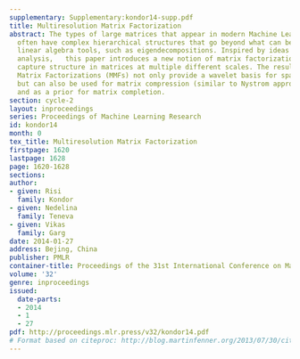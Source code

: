 ```yaml
---
supplementary: Supplementary:kondor14-supp.pdf
title: Multiresolution Matrix Factorization
abstract: The types of large matrices that appear in modern Machine Learning problems
  often have complex hierarchical structures that go beyond what can be found by traditional
  linear algebra tools, such as eigendecompositions. Inspired by ideas from multiresolution
  analysis,   this paper introduces a new notion of matrix factorization that can
  capture structure in matrices at multiple different scales. The resulting Multiresolution
  Matrix Factorizations (MMFs) not only provide a wavelet basis for sparse approximation,
  but can also be used for matrix compression (similar to Nystrom approximations)
  and as a prior for matrix completion.
section: cycle-2
layout: inproceedings
series: Proceedings of Machine Learning Research
id: kondor14
month: 0
tex_title: Multiresolution Matrix Factorization
firstpage: 1620
lastpage: 1628
page: 1620-1628
sections: 
author:
- given: Risi
  family: Kondor
- given: Nedelina
  family: Teneva
- given: Vikas
  family: Garg
date: 2014-01-27
address: Bejing, China
publisher: PMLR
container-title: Proceedings of the 31st International Conference on Machine Learning
volume: '32'
genre: inproceedings
issued:
  date-parts:
  - 2014
  - 1
  - 27
pdf: http://proceedings.mlr.press/v32/kondor14.pdf
# Format based on citeproc: http://blog.martinfenner.org/2013/07/30/citeproc-yaml-for-bibliographies/
---
```

